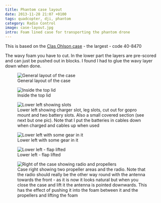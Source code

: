 ```yaml
---
title: Phantom case layout
date: 2013-11-28 21:07 +0100
tags: quadcopter, dji, phantom
category: Radio Control
image: case-layout.jpg
intro: Foam lined case for transporting the phantom drone
---
```


This is based on the [Clas Ohlson case](http://www.clasohlson.com/no/Koffert/Pr314142000) - the largest - code 40-8470

The wavy foam you have to cut. In the lower part the layers are pre-scored and can just be pushed out in blocks. I found I had to glue the wavy layer down when done.

<figure class="figure w-100 text-center">
  <img class="figure-img img-fluid rounded" src="/images/posts/2013/11/case-layout.jpg" title="General layout of the case" alt="General layout of the case"/>
  <figcaption class="figure-caption">General layout of the case</figcaption>
</figure>

<figure class="figure w-100 text-center">
  <img class="figure-img img-fluid rounded" src="/images/posts/2013/11/case-top.jpg" title="Inside the top lid" alt="Inside the top lid"/>
  <figcaption class="figure-caption">Inside the top lid</figcaption>
</figure>

<figure class="figure w-100 text-center">
  <img class="figure-img img-fluid rounded" src="/images/posts/2013/11/case-lower-left.jpg" title="Lower left showing slots" alt="Lower left showing slots"/>
  <figcaption class="figure-caption">Lower left showing charger slot, leg slots, cut out for gopro mount and two battery slots. Also a small covered section (see next but one pic). Note that I put the batteries in cables down when charged and cables up when used</figcaption>
</figure>

<figure class="figure w-100 text-center">
  <img class="figure-img img-fluid rounded" src="/images/posts/2013/11/case-lower-left-loaded.jpg" title="Lower left with some gear in it" alt="Lower left with some gear in it"/>
  <figcaption class="figure-caption">Lower left with some gear in it</figcaption>
</figure>

<figure class="figure w-100 text-center">
  <img class="figure-img img-fluid rounded" src="/images/posts/2013/11/case-lower-left-closeup.jpg" title="Lower left - flap lifted" alt="Lower left - flap lifted"/>
  <figcaption class="figure-caption">Lower left - flap lifted</figcaption>
</figure>

<figure class="figure w-100 text-center">
  <img class="figure-img img-fluid rounded" src="/images/posts/2013/11/case-right.jpg" title="Right of the case showing radio and propellers" alt="Right of the case showing radio and propellers"/>
  <figcaption class="figure-caption">Case right showing two propeller areas and the radio. Note that the radio should really be the other way round with the antenna towards the front - as it is now it looks natural but when you close the case and lift it the antenna is pointed downwards. This has the effect of pushing it into the foam between it and the propellers and lifting the foam</figcaption>
</figure>
